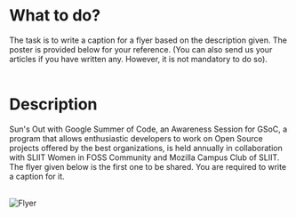 # What to do?
The task is to write a caption for a flyer based on the description given. The poster is provided below for your reference. (You can also send us your articles if you have written any. However, it is not mandatory to do so).
<br/><br/>

# Description
Sun's Out with Google Summer of Code, an Awareness Session for GSoC, a program that allows enthusiastic developers to work on Open Source projects offered by the best organizations, is held annually in collaboration with SLIIT Women in FOSS Community and Mozilla Campus Club of SLIIT. The flyer given below is the first one to be shared. You are required to write a caption for it. 
<br/><br/>

![Flyer](https://scontent.fcmb2-2.fna.fbcdn.net/v/t39.30808-6/337530234_581321977362845_2258463725122634074_n.jpg?_nc_cat=104&ccb=1-7&_nc_sid=730e14&_nc_eui2=AeH8iIEXJn1HbYP2V6BJqJErbxThEh1WKJVvFOESHVYolbFcrZivrb9fVqXZ7VrRYLibKsRSi6f-39FZFB1TnbHn&_nc_ohc=PqGaWc_Q5rcAX9o7bBU&_nc_ht=scontent.fcmb2-2.fna&oh=00_AfBbtDH99HdPRVcf-FNoMwtKf4Kpcva8u4JK98mysLh3hQ&oe=6433654E)
